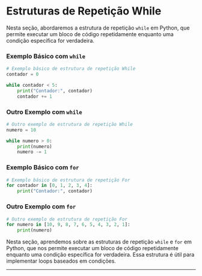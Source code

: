# Estruturas de Repetição While

Nesta seção, abordaremos a estrutura de repetição `while` em Python, que permite executar um bloco de código repetidamente enquanto uma condição específica for verdadeira.

### Exemplo Básico com `while`
```python
# Exemplo básico de estrutura de repetição While
contador = 0

while contador < 5:
    print("Contador:", contador)
    contador += 1
```

### Outro Exemplo com `while`
```python
# Outro exemplo de estrutura de repetição While
numero = 10

while numero > 0:
    print(numero)
    numero -= 1
```

### Exemplo Básico com `for`
```python
# Exemplo básico de estrutura de repetição For
for contador in [0, 1, 2, 3, 4]:
    print("Contador:", contador)
```

### Outro Exemplo com `for`
```python
# Outro exemplo de estrutura de repetição For
for numero in [10, 9, 8, 7, 6, 5, 4, 3, 2, 1]:
    print(numero)
```

Nesta seção, aprendemos sobre as estruturas de repetição `while` e `for` em Python, que nos permite executar um bloco de código repetidamente enquanto uma condição específica for verdadeira. Essa estrutura é útil para implementar loops baseados em condições.

---
